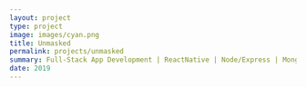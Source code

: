 ```yaml
---
layout: project
type: project
image: images/cyan.png
title: Unmasked
permalink: projects/unmasked
summary: Full-Stack App Development | ReactNative | Node/Express | MongoDB
date: 2019
---
```


